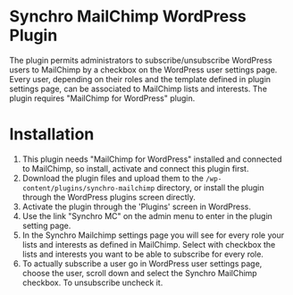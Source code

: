 Synchro MailChimp WordPress Plugin
==================================

The plugin permits administrators to subscribe/unsubscribe WordPress users to MailChimp by a checkbox on the WordPress user settings page. Every user, depending on their roles and the template defined in plugin settings page, can be associated to MailChimp lists and interests. The plugin requires "MailChimp for WordPress" plugin.

Installation
============

1. This plugin needs "MailChimp for WordPress" installed and connected to MailChimp, so install, activate and connect this plugin first.
1. Download the plugin files and upload them to the `/wp-content/plugins/synchro-mailchimp` directory, or install the plugin through the WordPress plugins screen directly.
1. Activate the plugin through the 'Plugins' screen in WordPress.
1. Use the link "Synchro MC" on the admin menu to enter in the plugin setting page.
1. In the Synchro Mailchimp settings page you will see for every role your lists and interests as defined in MailChimp. Select with checkbox the lists and interests you want to be able to subscribe for every role.
1. To actually subscribe a user go in WordPress user settings page, choose the user, scroll down and select the Synchro MailChimp checkbox. To unsubscribe uncheck it.


